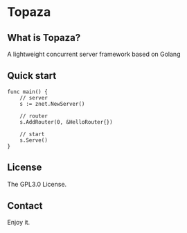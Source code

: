 # Topaza

## What is Topaza?

A lightweight concurrent server framework based on Golang

## Quick start

```
func main() {
    // server
	s := znet.NewServer()

	// router
	s.AddRouter(0, &HelloRouter{})

	// start
	s.Serve()
}
```

## License

The GPL3.0 License.

## Contact

Enjoy it.